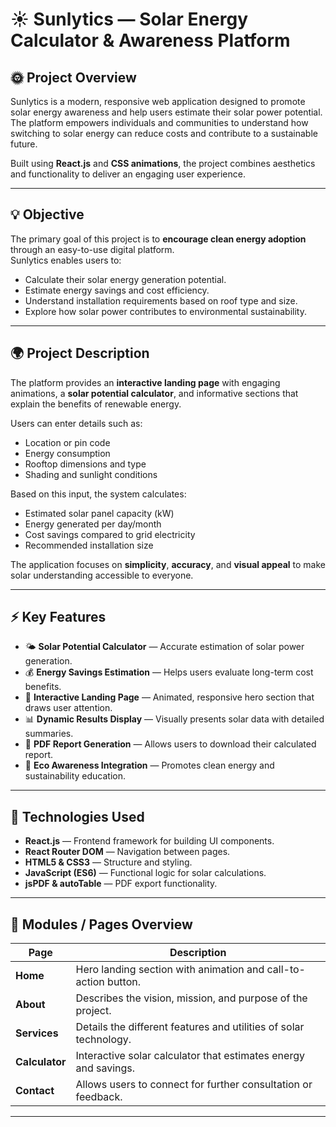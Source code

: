 # ☀️ Sunlytics — Solar Energy Calculator & Awareness Platform

## 🌞 Project Overview
Sunlytics is a modern, responsive web application designed to promote solar energy awareness and help users estimate their solar power potential.  
The platform empowers individuals and communities to understand how switching to solar energy can reduce costs and contribute to a sustainable future.

Built using **React.js** and **CSS animations**, the project combines aesthetics and functionality to deliver an engaging user experience.

---

## 💡 Objective
The primary goal of this project is to **encourage clean energy adoption** through an easy-to-use digital platform.  
Sunlytics enables users to:
- Calculate their solar energy generation potential.
- Estimate energy savings and cost efficiency.
- Understand installation requirements based on roof type and size.
- Explore how solar power contributes to environmental sustainability.

---

## 🌍 Project Description
The platform provides an **interactive landing page** with engaging animations, a **solar potential calculator**, and informative sections that explain the benefits of renewable energy.

Users can enter details such as:
- Location or pin code  
- Energy consumption  
- Rooftop dimensions and type  
- Shading and sunlight conditions  

Based on this input, the system calculates:
- Estimated solar panel capacity (kW)
- Energy generated per day/month
- Cost savings compared to grid electricity
- Recommended installation size

The application focuses on **simplicity**, **accuracy**, and **visual appeal** to make solar understanding accessible to everyone.

---

## ⚡ Key Features
- 🌤️ **Solar Potential Calculator** — Accurate estimation of solar power generation.  
- 💰 **Energy Savings Estimation** — Helps users evaluate long-term cost benefits.  
- 🧭 **Interactive Landing Page** — Animated, responsive hero section that draws user attention.  
- 📊 **Dynamic Results Display** — Visually presents solar data with detailed summaries.  
- 📜 **PDF Report Generation** — Allows users to download their calculated report.  
- 🌱 **Eco Awareness Integration** — Promotes clean energy and sustainability education.

---

## 🧩 Technologies Used
- **React.js** — Frontend framework for building UI components.
- **React Router DOM** — Navigation between pages.
- **HTML5 & CSS3** — Structure and styling.
- **JavaScript (ES6)** — Functional logic for solar calculations.
- **jsPDF & autoTable** — PDF export functionality.

---

## 📘 Modules / Pages Overview
| Page | Description |
|------|--------------|
| **Home** | Hero landing section with animation and call-to-action button. |
| **About** | Describes the vision, mission, and purpose of the project. |
| **Services** | Details the different features and utilities of solar technology. |
| **Calculator** | Interactive solar calculator that estimates energy and savings. |
| **Contact** | Allows users to connect for further consultation or feedback. |

---

